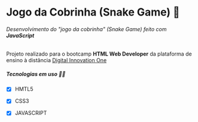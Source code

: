 # Jogo da Cobrinha (Snake Game) :snake:

###### Desenvolvimento do "jogo da cobrinha" (Snake Game) feito com **JavaScript**


Projeto realizado para o bootcamp **HTML Web Developer** da plataforma de ensino à distância [Digital Innovation One](https://digitalinnovation.one/)

##### Tecnologias em uso :man_technologist:

- [x] HMTL5
- [x] CSS3
- [x] JAVASCRIPT



